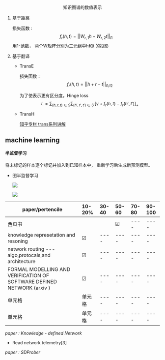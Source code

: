 <!--
 * @Author: your name
 * @Date: 2020-07-01 17:32:58
 * @LastEditTime: 2020-07-25 11:16:08
 * @LastEditors: Please set LastEditors
 * @Description: In User Settings Edit
 * @FilePath: \Ten000hours.github.io\_posts\2020-07-01-logbook2.md
--> 

<center>知识图谱的数值表示</center>

1. 基于距离
   
   
   损失函数 : 
   $$ f_r(h,t)=|| W_{r,1}h-W_{r,2}t||_{l1} $$
   用1-范数， 两个W矩阵分别为三元组中h和t 的投影


2. 基于翻译
   
    - TransE

        损失函数：
        $$ f_r(h,t)=|| h+r-t||_{l1/l2} $$ 
        
        为了使表示更有区分度，Hinge loss
        $$ L=\sum_{(h,r,t)\in S}\sum_{(h',r',t')\in S'}[\gamma + f_r(h,t)- f_r(h',t')]_+ $$

    - TransH

        [知乎专栏 trans系列讲解](https://zhuanlan.zhihu.com/p/32993044)

        

## machine learning 

#### 半监督学习

 将未标记的样本逐个标记并加入到已知样本中， 重新学习后生成新预测模型。

  - 图半监督学习
    
    ![](2020-07-19-09-24-36.png)

    ![](2020-07-19-09-39-41.png)


|  paper/pertencile   | 10-20%  | 30-40   | 50-60  | 70-80   | 90-100  |
|  ----  | :----  |  :----  | :----  |:----  | :----  |
|  西瓜书 |  |    | &#9745;  |----  | ----  |
| knowledge represetation and resoning  |  &#9745;  |  ----  | ----  |----  | ----  |
| network routing --- algo,protocals,and architecture  |  &#9745;  |  ----  | ----  |----  | ----  |
| FORMAL MODELLING AND VERIFICATION OF SOFTWARE DEFINED NETWORK (arxiv )  | &#9745; |  ----  | ----  |----  | ----  |
| 单元格  | 单元格 |  ----  | ----  |----  | ----  |
| 单元格  | 单元格 |  ----  | ----  |----  | ----  |





*paper : Knowledge - defined Network*  

- Read network telemetry[3]



*paper : SDProber*  







